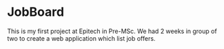 # JobBoard
This is my first project at Epitech in Pre-MSc. We had 2 weeks in group of two to create a web application which list job offers.
